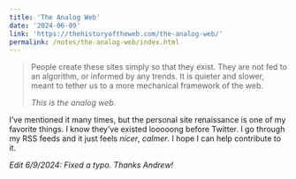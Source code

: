 ```yaml
---
title: 'The Analog Web'
date: '2024-06-09'
link: 'https://thehistoryoftheweb.com/the-analog-web/'
permalink: /notes/the-analog-web/index.html
---
```


> People create these sites simply so that they exist. They are not fed to an algorithm, or informed by any trends. It is quieter and slower, meant to tether us to a more mechanical framework of the web.
>
> *This is the analog web.*

I’ve mentioned it many times, but the personal site renaissance is one of my favorite things. I know they’ve existed looooong before Twitter. I go through my RSS feeds and it just feels *nicer*, *calmer*. I hope I can help contribute to it.

*Edit 6/9/2024: Fixed a typo. Thanks Andrew!*